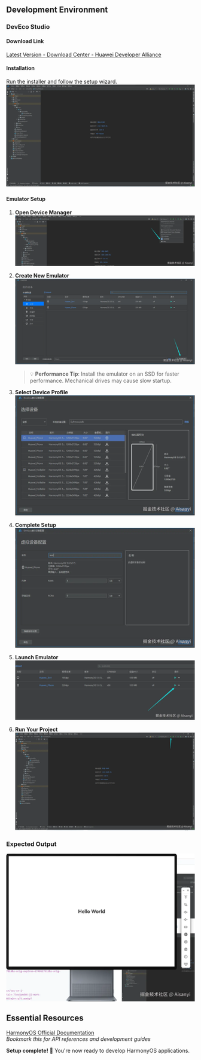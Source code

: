 ## Development Environment

### DevEco Studio

#### Download Link
[Latest Version - Download Center - Huawei Developer Alliance](https://developer.huawei.com/consumer/cn/download/)

#### Installation
Run the installer and follow the setup wizard.  
![Installation Screenshot](/images//downLoad//1.webp)

#### Emulator Setup

1. **Open Device Manager**  
   ![Device Manager](/images//downLoad//2.webp)

2. **Create New Emulator**  
   ![New Emulator](/images//downLoad//3.webp)
   > 💡 **Performance Tip**: Install the emulator on an SSD for faster performance. Mechanical drives may cause slow startup.

3. **Select Device Profile**  
   ![Device Selection](/images//downLoad//4.webp)

4. **Complete Setup**  
   ![Finish Setup](/images//downLoad//5.webp)

5. **Launch Emulator**  
   ![Emulator Running](/images//downLoad//6.webp)

6. **Run Your Project**  
   ![Project Deployment](/images//downLoad//7.webp)

### Expected Output
![Final Result](/images//downLoad//8.webp)

## Essential Resources
[HarmonyOS Official Documentation](https://developer.huawei.com/consumer/cn/doc/harmonyos-guides/application-dev-guide)  
*Bookmark this for API references and development guides*

**Setup complete!** 🎉 You're now ready to develop HarmonyOS applications.